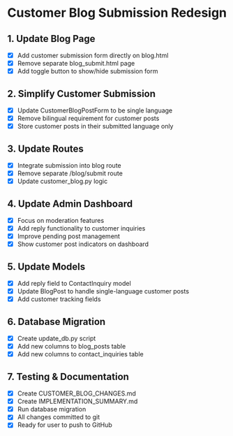 # Customer Blog Submission Redesign

## 1. Update Blog Page
- [x] Add customer submission form directly on blog.html
- [x] Remove separate blog_submit.html page
- [x] Add toggle button to show/hide submission form

## 2. Simplify Customer Submission
- [x] Update CustomerBlogPostForm to be single language
- [x] Remove bilingual requirement for customer posts
- [x] Store customer posts in their submitted language only

## 3. Update Routes
- [x] Integrate submission into blog route
- [x] Remove separate /blog/submit route
- [x] Update customer_blog.py logic

## 4. Update Admin Dashboard
- [x] Focus on moderation features
- [x] Add reply functionality to customer inquiries
- [x] Improve pending post management
- [x] Show customer post indicators on dashboard

## 5. Update Models
- [x] Add reply field to ContactInquiry model
- [x] Update BlogPost to handle single-language customer posts
- [x] Add customer tracking fields

## 6. Database Migration
- [x] Create update_db.py script
- [x] Add new columns to blog_posts table
- [x] Add new columns to contact_inquiries table

## 7. Testing & Documentation
- [x] Create CUSTOMER_BLOG_CHANGES.md
- [x] Create IMPLEMENTATION_SUMMARY.md
- [x] Run database migration
- [x] All changes committed to git
- [x] Ready for user to push to GitHub